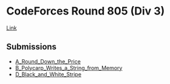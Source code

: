 # CodeForces Round 805 (Div 3)
[Link](https://codeforces.com/contest/1702)

## Submissions
* [A_Round_Down_the_Price](https://codeforces.com/contest/1702/submission/163487326)
* [B_Polycarp_Writes_a_String_from_Memory](https://codeforces.com/contest/1702/submission/163501171)
* [D_Black_and_White_Stripe](https://codeforces.com/contest/1702/submission/163522061)
